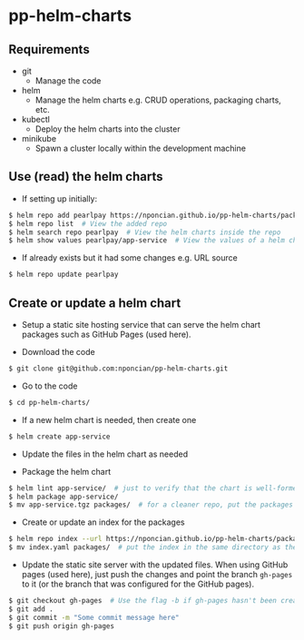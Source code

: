 # pp-helm-charts

## Requirements

- git
  - Manage the code
- helm
  - Manage the helm charts e.g. CRUD operations, packaging charts, etc.
- kubectl
  - Deploy the helm charts into the cluster
- minikube
  - Spawn a cluster locally within the development machine

## Use (read) the helm charts

- If setting up initially:
```bash
$ helm repo add pearlpay https://nponcian.github.io/pp-helm-charts/packages/
$ helm repo list  # View the added repo
$ helm search repo pearlpay  # View the helm charts inside the repo
$ helm show values pearlpay/app-service  # View the values of a helm chart
```

- If already exists but it had some changes e.g. URL source
```bash
$ helm repo update pearlpay
```


## Create or update a helm chart

- Setup a static site hosting service that can serve the helm chart packages such as GitHub Pages (used here).


- Download the code
```bash
$ git clone git@github.com:nponcian/pp-helm-charts.git
```

- Go to the code
```bash
$ cd pp-helm-charts/
```

- If a new helm chart is needed, then create one
```bash
$ helm create app-service
```

- Update the files in the helm chart as needed


- Package the helm chart
```bash
$ helm lint app-service/  # just to verify that the chart is well-formed
$ helm package app-service/
$ mv app-service.tgz packages/  # for a cleaner repo, put the packages in its own directory
```


- Create or update an index for the packages
```bash
$ helm repo index --url https://nponcian.github.io/pp-helm-charts/packages/ .
$ mv index.yaml packages/  # put the index in the same directory as the packages
```


- Update the static site server with the updated files. When using GitHub pages (used here), just push the changes and point the branch `gh-pages` to it (or the branch that was configured for the GitHub pages).
```bash
$ git checkout gh-pages  # Use the flag -b if gh-pages hasn't been created yet
$ git add .
$ git commit -m "Some commit message here"
$ git push origin gh-pages
```

